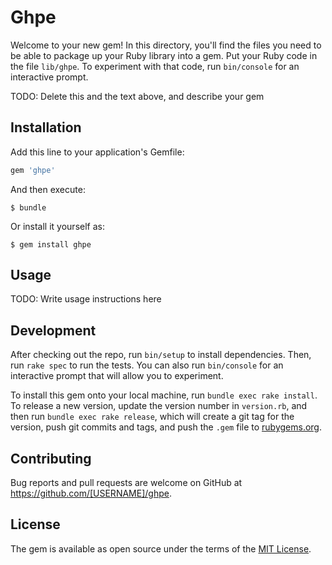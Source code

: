 # Ghpe

Welcome to your new gem! In this directory, you'll find the files you need to be able to package up your Ruby library into a gem. Put your Ruby code in the file `lib/ghpe`. To experiment with that code, run `bin/console` for an interactive prompt.

TODO: Delete this and the text above, and describe your gem

## Installation

Add this line to your application's Gemfile:

```ruby
gem 'ghpe'
```

And then execute:

    $ bundle

Or install it yourself as:

    $ gem install ghpe

## Usage

TODO: Write usage instructions here

## Development

After checking out the repo, run `bin/setup` to install dependencies. Then, run `rake spec` to run the tests. You can also run `bin/console` for an interactive prompt that will allow you to experiment.

To install this gem onto your local machine, run `bundle exec rake install`. To release a new version, update the version number in `version.rb`, and then run `bundle exec rake release`, which will create a git tag for the version, push git commits and tags, and push the `.gem` file to [rubygems.org](https://rubygems.org).

## Contributing

Bug reports and pull requests are welcome on GitHub at https://github.com/[USERNAME]/ghpe.


## License

The gem is available as open source under the terms of the [MIT License](http://opensource.org/licenses/MIT).


